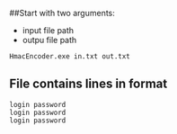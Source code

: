 ##Start with two arguments:
  - input file path
  - outpu file path
  
  ```
  HmacEncoder.exe in.txt out.txt
  ```

## File contains lines in format
  ```
  login password
  login password
  login password
  ```
